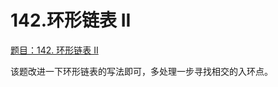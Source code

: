 # 142.环形链表 II

[题目：142. 环形链表 II](https://leetcode.cn/problems/linked-list-cycle-ii/)

该题改进一下环形链表的写法即可，多处理一步寻找相交的入环点。